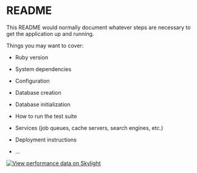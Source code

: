 # README

This README would normally document whatever steps are necessary to get the
application up and running.

Things you may want to cover:

* Ruby version

* System dependencies

* Configuration

* Database creation

* Database initialization

* How to run the test suite

* Services (job queues, cache servers, search engines, etc.)

* Deployment instructions

* ...

[![View performance data on Skylight](https://badges.skylight.io/status/q5G0EIYttyKf.svg?token=WqHiMzJUAr5sxcZd2A9NgUW7ufBbQFHTTFzaF-FWkB8)](https://www.skylight.io/app/applications/q5G0EIYttyKf)
